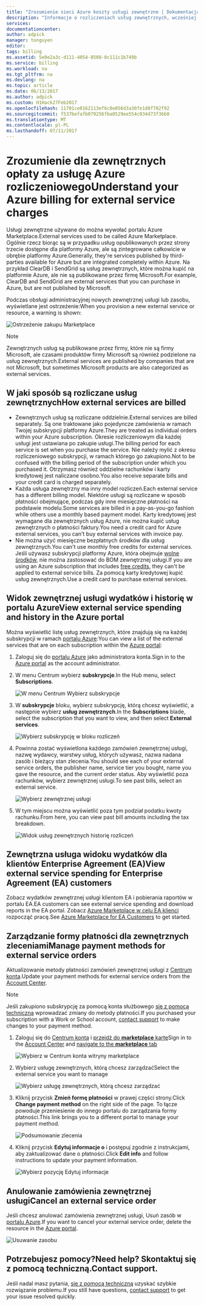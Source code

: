 ```yaml
---
title: "Zrozumienie sieci Azure koszty usługi zewnętrzne | Dokumentacja firmy Microsoft"
description: "Informacje o rozliczeniach usług zewnętrznych, wcześniej znana jako Marketplace, opłaty na platformie Azure."
services: 
documentationcenter: 
author: adpick
manager: tonguyen
editor: 
tags: billing
ms.assetid: 5e0e2a3c-d111-4054-8508-0c111c1b749b
ms.service: billing
ms.workload: na
ms.tgt_pltfrm: na
ms.devlang: na
ms.topic: article
ms.date: 06/13/2017
ms.author: adpick
ms.custom: H1Hack27Feb2017
ms.openlocfilehash: 11701ce0162113ef6c8e056d3a30fe1d8f702f92
ms.sourcegitcommit: f537befafb079256fba0529ee554c034d73f36b0
ms.translationtype: MT
ms.contentlocale: pl-PL
ms.lasthandoff: 07/11/2017
---
```

# <a name="understand-your-azure-billing-for-external-service-charges"></a><span data-ttu-id="36ba8-103">Zrozumienie dla zewnętrznych opłaty za usługę Azure rozliczeniowego</span><span class="sxs-lookup"><span data-stu-id="36ba8-103">Understand your Azure billing for external service charges</span></span>
<span data-ttu-id="36ba8-104">Usługi zewnętrzne używane do można wywołać portalu Azure Marketplace.</span><span class="sxs-lookup"><span data-stu-id="36ba8-104">External services used to be called Azure Marketplace.</span></span> <span data-ttu-id="36ba8-105">Ogólnie rzecz biorąc są w przypadku usług opublikowanych przez strony trzecie dostępne dla platformy Azure, ale są zintegrowane całkowicie w obrębie platformy Azure.</span><span class="sxs-lookup"><span data-stu-id="36ba8-105">Generally, they're services published by third-parties available for Azure but are integrated completely within Azure.</span></span> <span data-ttu-id="36ba8-106">Na przykład ClearDB i SendGrid są usług zewnętrznych, które można kupić na platformie Azure, ale nie są publikowane przez firmę Microsoft.</span><span class="sxs-lookup"><span data-stu-id="36ba8-106">For example, ClearDB and SendGrid are external services that you can purchase in Azure, but are not published by Microsoft.</span></span>

<span data-ttu-id="36ba8-107">Podczas obsługi administracyjnej nowych zewnętrznej usługi lub zasobu, wyświetlane jest ostrzeżenie:</span><span class="sxs-lookup"><span data-stu-id="36ba8-107">When you provision a new external service or resource, a warning is shown:</span></span>

![Ostrzeżenie zakupu Marketplace](./media/billing-understand-your-azure-marketplace-charges/marketplace-warning.PNG)

> [!NOTE]
> <span data-ttu-id="36ba8-109">Zewnętrznych usług są publikowane przez firmy, które nie są firmy Microsoft, ale czasami produktów firmy Microsoft są również podzielone na usług zewnętrznych.</span><span class="sxs-lookup"><span data-stu-id="36ba8-109">External services are published by companies that are not Microsoft, but sometimes Microsoft products are also categorized as external services.</span></span>
> 
> 

## <a name="how-external-services-are-billed"></a><span data-ttu-id="36ba8-110">W jaki sposób są rozliczane usług zewnętrznych</span><span class="sxs-lookup"><span data-stu-id="36ba8-110">How external services are billed</span></span>
- <span data-ttu-id="36ba8-111">Zewnętrznych usług są rozliczane oddzielnie.</span><span class="sxs-lookup"><span data-stu-id="36ba8-111">External services are billed separately.</span></span> <span data-ttu-id="36ba8-112">Są one traktowane jako pojedyncze zamówienia w ramach Twojej subskrypcji platformy Azure.</span><span class="sxs-lookup"><span data-stu-id="36ba8-112">They are treated as individual orders within your Azure subscription.</span></span> <span data-ttu-id="36ba8-113">Okresie rozliczeniowym dla każdej usługi jest ustawiana po zakupie usługi.</span><span class="sxs-lookup"><span data-stu-id="36ba8-113">The billing period for each service is set when you purchase the service.</span></span> <span data-ttu-id="36ba8-114">Nie należy mylić z okresu rozliczeniowego subskrypcji, w ramach którego go zakupiono.</span><span class="sxs-lookup"><span data-stu-id="36ba8-114">Not to be confused with the billing period of the subscription under which you purchased it.</span></span> <span data-ttu-id="36ba8-115">Otrzymasz również oddzielne rachunków i karty kredytowej jest naliczane osobno.</span><span class="sxs-lookup"><span data-stu-id="36ba8-115">You also receive separate bills and your credit card is charged separately.</span></span>
- <span data-ttu-id="36ba8-116">Każda usługa zewnętrzny ma inny model rozliczeń.</span><span class="sxs-lookup"><span data-stu-id="36ba8-116">Each external service has a different billing model.</span></span> <span data-ttu-id="36ba8-117">Niektóre usługi są rozliczane w sposób płatności obejmujące, podczas gdy inne miesięczne płatności na podstawie modelu.</span><span class="sxs-lookup"><span data-stu-id="36ba8-117">Some services are billed in a pay-as-you-go fashion while others use a monthly based payment model.</span></span> <span data-ttu-id="36ba8-118">Karty kredytowej jest wymagane dla zewnętrznych usług Azure, nie można kupić usług zewnętrznych o płatności faktury.</span><span class="sxs-lookup"><span data-stu-id="36ba8-118">You need a credit card for Azure external services, you can't buy external services with invoice pay.</span></span>
- <span data-ttu-id="36ba8-119">Nie można użyć miesięczne bezpłatnych środków dla usług zewnętrznych.</span><span class="sxs-lookup"><span data-stu-id="36ba8-119">You can't use monthly free credits for external services.</span></span> <span data-ttu-id="36ba8-120">Jeśli używasz subskrypcji platformy Azure, która obejmuje [wolne środków](https://azure.microsoft.com/pricing/spending-limits/), nie można zastosować do BOM zewnętrznej usługi.</span><span class="sxs-lookup"><span data-stu-id="36ba8-120">If you are using an Azure subscription that includes [free credits](https://azure.microsoft.com/pricing/spending-limits/), they can't be applied to external service bills.</span></span> <span data-ttu-id="36ba8-121">Za pomocą karty kredytowej kupić usług zewnętrznych.</span><span class="sxs-lookup"><span data-stu-id="36ba8-121">Use a credit card to purchase external services.</span></span>


## <a name="view-external-service-spending-and-history-in-the-azure-portal"></a><span data-ttu-id="36ba8-122">Widok zewnętrznej usługi wydatków i historię w portalu Azure</span><span class="sxs-lookup"><span data-stu-id="36ba8-122">View external service spending and history in the Azure portal</span></span>
<span data-ttu-id="36ba8-123">Można wyświetlić listę usług zewnętrznych, które znajdują się na każdej subskrypcji w ramach [portalu Azure](https://portal.azure.com/):</span><span class="sxs-lookup"><span data-stu-id="36ba8-123">You can view a list of the external services that are on each subscription within the [Azure portal](https://portal.azure.com/):</span></span> 

1. <span data-ttu-id="36ba8-124">Zaloguj się do [portalu Azure](https://portal.azure.com/) jako administratora konta.</span><span class="sxs-lookup"><span data-stu-id="36ba8-124">Sign in to the [Azure portal](https://portal.azure.com/) as the account administrator.</span></span>
2. <span data-ttu-id="36ba8-125">W menu Centrum wybierz **subskrypcje**.</span><span class="sxs-lookup"><span data-stu-id="36ba8-125">In the Hub menu, select **Subscriptions**.</span></span>
   
    ![W menu Centrum Wybierz subskrypcje](./media/billing-understand-your-azure-marketplace-charges/sub-button.png) 
3. <span data-ttu-id="36ba8-127">W **subskrypcje** bloku, wybierz subskrypcję, którą chcesz wyświetlić, a następnie wybierz **usług zewnętrznych**.</span><span class="sxs-lookup"><span data-stu-id="36ba8-127">In the **Subscriptions** blade, select the subscription that you want to view, and then select **External services**.</span></span>
   
    ![Wybierz subskrypcję w bloku rozliczeń](./media/billing-understand-your-azure-marketplace-charges/select-sub-external-services.png)
4. <span data-ttu-id="36ba8-129">Powinna zostać wyświetlona każdego zamówień zewnętrznej usługi, nazwę wydawcy, warstwy usług, których używasz, nazwa nadana zasób i bieżący stan zlecenia.</span><span class="sxs-lookup"><span data-stu-id="36ba8-129">You should see each of your external service orders, the publisher name, service tier you bought, name you gave the resource, and the current order status.</span></span> <span data-ttu-id="36ba8-130">Aby wyświetlić poza rachunków, wybierz zewnętrznej usługi.</span><span class="sxs-lookup"><span data-stu-id="36ba8-130">To see past bills, select an external service.</span></span>
   
    ![Wybierz zewnętrznej usługi](./media/billing-understand-your-azure-marketplace-charges/external-service-blade2.png)
5. <span data-ttu-id="36ba8-132">W tym miejscu można wyświetlić poza tym podział podatku kwoty rachunku.</span><span class="sxs-lookup"><span data-stu-id="36ba8-132">From here, you can view past bill amounts including the tax breakdown.</span></span>
   
    ![Widok usług zewnętrznych historię rozliczeń](./media/billing-understand-your-azure-marketplace-charges/billing-overview-blade.png)

## <a name="view-external-service-spending-for-enterprise-agreement-ea-customers"></a><span data-ttu-id="36ba8-134">Zewnętrzna usługa widoku wydatków dla klientów Enterprise Agreement (EA)</span><span class="sxs-lookup"><span data-stu-id="36ba8-134">View external service spending for Enterprise Agreement (EA) customers</span></span>
<span data-ttu-id="36ba8-135">Zobacz wydatków zewnętrznej usługi klientom EA i pobierania raportów w portalu EA.</span><span class="sxs-lookup"><span data-stu-id="36ba8-135">EA customers can see external service spending and download reports in the EA portal.</span></span> <span data-ttu-id="36ba8-136">Zobacz [Azure Marketplace w celu EA klienci](https://ea.azure.com/helpdocs/azureMarketplace) rozpocząć pracę.</span><span class="sxs-lookup"><span data-stu-id="36ba8-136">See [Azure Marketplace for EA Customers](https://ea.azure.com/helpdocs/azureMarketplace) to get started.</span></span>

## <a name="manage-payment-methods-for-external-service-orders"></a><span data-ttu-id="36ba8-137">Zarządzanie formy płatności dla zewnętrznych zleceniami</span><span class="sxs-lookup"><span data-stu-id="36ba8-137">Manage payment methods for external service orders</span></span>
<span data-ttu-id="36ba8-138">Aktualizowanie metody płatności zamówień zewnętrznej usługi z [Centrum konta](https://account.windowsazure.com/).</span><span class="sxs-lookup"><span data-stu-id="36ba8-138">Update your payment methods for external service orders from the [Account Center](https://account.windowsazure.com/).</span></span>

> [!NOTE]
> <span data-ttu-id="36ba8-139">Jeśli zakupiono subskrypcję za pomocą konta służbowego [się z pomocą techniczną](https://portal.azure.com/?#blade/Microsoft_Azure_Support/HelpAndSupportBlade) wprowadzać zmiany do metody płatności.</span><span class="sxs-lookup"><span data-stu-id="36ba8-139">If you purchased your subscription with a Work or School account, [contact support](https://portal.azure.com/?#blade/Microsoft_Azure_Support/HelpAndSupportBlade) to make changes to your payment method.</span></span>
> 
> 

1. <span data-ttu-id="36ba8-140">Zaloguj się do [Centrum konta](https://account.windowsazure.com/) i [przejdź do **marketplace** kartę](https://account.windowsazure.com/Store)</span><span class="sxs-lookup"><span data-stu-id="36ba8-140">Sign in to the [Account Center](https://account.windowsazure.com/) and [navigate to the **marketplace** tab](https://account.windowsazure.com/Store)</span></span>
   
    ![Wybierz w Centrum konta witryny marketplace](./media/billing-understand-your-azure-marketplace-charges/select-marketplace.png)
2. <span data-ttu-id="36ba8-142">Wybierz usługę zewnętrznych, którą chcesz zarządzać</span><span class="sxs-lookup"><span data-stu-id="36ba8-142">Select the external service you want to manage</span></span>
   
    ![Wybierz usługę zewnętrznych, którą chcesz zarządzać](./media/billing-understand-your-azure-marketplace-charges/select-ext-service.png)
3. <span data-ttu-id="36ba8-144">Kliknij przycisk **Zmień formę płatności** w prawej części strony.</span><span class="sxs-lookup"><span data-stu-id="36ba8-144">Click **Change payment method** on the right side of the page.</span></span> <span data-ttu-id="36ba8-145">To łącze powoduje przeniesienie do innego portalu do zarządzania formy płatności.</span><span class="sxs-lookup"><span data-stu-id="36ba8-145">This link brings you to a different portal to manage your payment method.</span></span>
   
    ![Podsumowanie zlecenia](./media/billing-understand-your-azure-marketplace-charges/change-payment.PNG)
4. <span data-ttu-id="36ba8-147">Kliknij przycisk **Edytuj informacje o** i postępuj zgodnie z instrukcjami, aby zaktualizować dane o płatności.</span><span class="sxs-lookup"><span data-stu-id="36ba8-147">Click **Edit info** and follow instructions to update your payment information.</span></span>
   
    ![Wybierz pozycję Edytuj informacje](./media/billing-understand-your-azure-marketplace-charges/edit-info.png)

## <a name="cancel-an-external-service-order"></a><span data-ttu-id="36ba8-149">Anulowanie zamówienia zewnętrznej usługi</span><span class="sxs-lookup"><span data-stu-id="36ba8-149">Cancel an external service order</span></span>
<span data-ttu-id="36ba8-150">Jeśli chcesz anulować zamówienia zewnętrznej usługi, Usuń zasób w [portalu Azure](https://portal.azure.com).</span><span class="sxs-lookup"><span data-stu-id="36ba8-150">If you want to cancel your external service order, delete the resource in the [Azure portal](https://portal.azure.com).</span></span>

![Usuwanie zasobu](./media/billing-understand-your-azure-marketplace-charges/deleteMarketplaceOrder.PNG)

## <a name="need-help-contact-support"></a><span data-ttu-id="36ba8-152">Potrzebujesz pomocy?</span><span class="sxs-lookup"><span data-stu-id="36ba8-152">Need help?</span></span> <span data-ttu-id="36ba8-153">Skontaktuj się z pomocą techniczną.</span><span class="sxs-lookup"><span data-stu-id="36ba8-153">Contact support.</span></span>
<span data-ttu-id="36ba8-154">Jeśli nadal masz pytania, [się z pomocą techniczną](https://portal.azure.com/?#blade/Microsoft_Azure_Support/HelpAndSupportBlade) uzyskać szybkie rozwiązanie problemu.</span><span class="sxs-lookup"><span data-stu-id="36ba8-154">If you still have questions, [contact support](https://portal.azure.com/?#blade/Microsoft_Azure_Support/HelpAndSupportBlade) to get your issue resolved quickly.</span></span>

